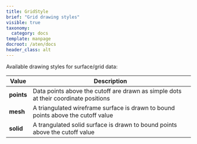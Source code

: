 ```yaml
---
title: GridStyle
brief: "Grid drawing styles"
visible: true
taxonomy:
  category: docs
template: manpage
docroot: /aten/docs
header_class: alt
---
```


Available drawing styles for surface/grid data:
 
| Value | Description |
|-------|-------------|
| **points** | Data points above the cutoff are drawn as simple dots at their coordinate positions |
| **mesh** | A triangulated wireframe surface is drawn to bound points above the cutoff value |
| **solid** | A trangulated solid surface is drawn to bound points above the cutoff value |

